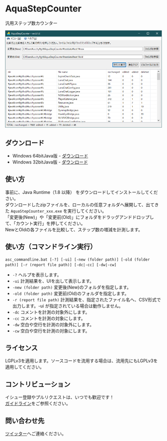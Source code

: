 # AquaStepCounter
汎用ステップ数カウンター

![スクリーンショット](https://github.com/ucchyocean/AquaStepCounter/blob/master/release/img/screenshot.png?raw=true)

## ダウンロード

* Windows 64bitJava版 - [ダウンロード](https://github.com/ucchyocean/AquaStepCounter/blob/master/release/AquaStepCounter_win64.zip?raw=true)
* Windows 32bitJava版 - [ダウンロード](https://github.com/ucchyocean/AquaStepCounter/blob/master/release/AquaStepCounter_win32.zip?raw=true)

## 使い方

事前に、Java Runtime（1.8 以降） をダウンロードしてインストールしてください。<br/>
ダウンロードしたzipファイルを、ローカルの任意フォルダへ展開して、出てきた `AquaStepCounter_xxx.exe` を実行してください。<br/>
「変更後(New)」や「変更前(Old)」にフォルダをドラッグアンドドロップして、「カウント実行」を押してください。<br/>
NewとOldの各ファイルを比較して、ステップ数の増減を計測します。

## 使い方（コマンドライン実行）

`asc_commandline.bat [-?] [-ui] [-new (folder path)] [-old (folder path)] [-r (report file path)] [-dc|-cc] [-dw|-cw]`

* `-?` ヘルプを表示します。
* `-ui` 計測結果を、UIを出して表示します。
* `-new (folder path)` 変更後(New)のフォルダを指定します。
* `-old (folder path)` 変更前(Old)のフォルダを指定します。
* `-r (report file path)` 計測結果を、指定されたファイル名へ、CSV形式で出力します。-ui が指定されている場合は動作しません。
* `-dc` コメントを計測の対象外にします。
* `-cc` コメントを計測の対象にします。
* `-dw` 空白や空行を計測の対象外にします。
* `-cw` 空白や空行を計測の対象にします。

## ライセンス

LGPLv3を適用します。ソースコードを流用する場合は、流用先にもLGPLv3を適用してください。

## コントリビューション

イシュー登録やプルリクエストは、いつでも歓迎です！<br/>
[ガイドライン](https://github.com/ucchyocean/AquaStepCounter/blob/master/CONTRIBUTING.md)をご参照ください。

## 問い合わせ先

[ツイッター](https://twitter.com/ucchy99)へご連絡ください。

